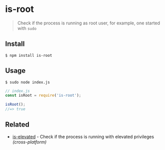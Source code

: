 # is-root

> Check if the process is running as root user, for example, one started with `sudo`

## Install

```
$ npm install is-root
```

## Usage

```
$ sudo node index.js
```

```js
// index.js
const isRoot = require('is-root');

isRoot();
//=> true
```

## Related

- [is-elevated](https://github.com/sindresorhus/is-elevated) - Check if the process is running with elevated privileges *(cross-platform)*
